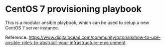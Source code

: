 # CentOS 7 provisioning playbook 

This is a modular ansible playbook, which can be used to setup a new CentOS 7
server instance. 

Reference: https://www.digitalocean.com/community/tutorials/how-to-use-ansible-roles-to-abstract-your-infrastructure-environment
